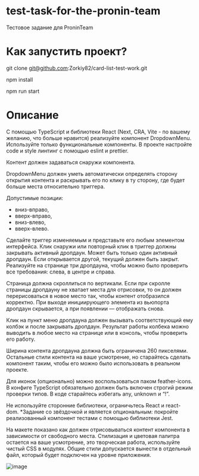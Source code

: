 # test-task-for-the-pronin-team
Тестовое задание для ProninTeam

# Как запустить проект?
git clone git@github.com:Zorkiy82/card-list-test-work.git

npm install

npm run start

# Описание

С помощью TypeScript и библиотеки React (Next, CRA, Vite - по вашему желанию, что больше нравится) реализуйте компонент DropdownMenu. Используйте только функциональные компоненты. В проекте настройте code и style линтинг с помощью eslint и prettier.

Контент должен задаваться снаружи компонента.

DropdownMenu должен уметь автоматически определять сторону открытия контента и раскрывать его по клику в ту сторону, где будет больше места относительно триггера.

Допустимые позиции: 
- вниз-вправо,
- вверх-вправо,
- вниз-влево,
- вверх-влево.

Сделайте триггер изменяемым и представьте его любым элементом интерфейса. Клик снаружи или повторный клик в триггер должны закрывать активный дропдаун. Может быть только один активный дропдаун. Если открывается другой, текущий должен быть закрыт. Реализуйте на странице три дропдауна, чтобы можно было проверить все требования: слева, в центре и справа. 

Страница должна скроллиться по вертикали. Если при скролле страницы дропдауну не хватает места для отрисовки, то он должен перерисоваться в новое место так, чтобы контент отобразился корректно. При выходе инициирующего элемента из вьюпорта дропдаун скрывается, а при появлении — отображать снова.

Клик на пункт меню дропдауна должен вызывать соответствующий ему колбэк и после закрывать дропдаун. Результат работы колбека можно выводить в любое место на странице или в консоль, чтобы проверить его работу.

Ширина контента дропдауна должна быть ограничена 260 пикселями. Остальные стили контента на ваше усмотрение, но старайтесь сделать компонент таким, чтобы его можно было использовать в реальном проекте.

Для иконок (опционально) можно воспользоваться паком feather-icons. В конфиге TypeScript обязательно должен быть включен строгий режим проверки типов. В коде старайтесь избегать any, unknown и “!”.

Не используйте сторонние библиотеки, ограничьтесь React и react- dom.
*Задание со звёздочкой и является опциональным: покройте реализованный компонент тестами с помощью библиотеки Jest.

На макете показано как должен отрисовываться контент компонента в зависимости от свободного места. Стилизация и цветовая палитра остается на ваше усмотрение, это творческая работа, используйте чистый CSS в модулях. Общие стили допускается вынести в отдельный файл, который будет подключен на уровне приложения.

![image](https://github.com/Zorkiy82/test-task-for-pronin-team/assets/98311689/cc3ff04f-f8de-4bec-8d45-fd5596c30ca3)
